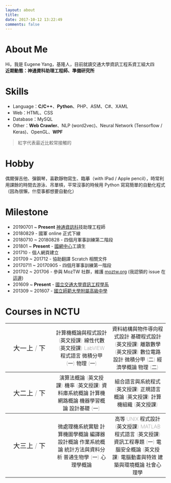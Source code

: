 ```yaml
---
layout: about
title: 
date: 2017-10-12 13:22:49
comments: false
---
```


# About Me

Hi，我是 Eugene Yang，基隆人，目前就讀交通大學資訊工程系資工組大四  
__近期動態：神通資科助理工程師、準備研究所__

# Skills

- Language：__C/C++__、__Python__、PHP、ASM、C#、XAML
- Web：HTML、CSS
- Database：MySQL
- Other：__Web Crawler__、NLP (word2vec)、Neural Network (Tensorflow / Keras)、OpenGL、__WPF__

> 紅字代表最近比較常接觸的

# Hobby

偶爾彈吉他、彈鋼琴，喜歡靜物寫生、臨摹（with IPad / Apple pencil），時常利用課餘的時間去游泳、吊單槓，平常沒事的時候用 Python 寫寫簡單的自動化程式（因為很懶，什麼事都想要自動化）

# Milestone

- 20190701 ~ __Present__ [神通資訊科](https://www.mitac.com.tw/)技助理工程師
- 20180829 - 國軍 online 正式下線
- 20180710 ~ 20180828 - 四個月軍事訓練第二階段
- 201801 ~ __Present__ - [國網中心](https://www.nchc.org.tw/en)工讀生
- 201710 - 個人網頁建立
- 201709 ~ 201712 - 協助翻譯 Scratch 相關文件
- 20170711 ~ 20170905 - 四個月軍事訓練第一階段
- 201702 ~ 201706 - 參與 MozTW 社群，維護 [moztw.org](https://moztw.org/) (我認領的 issue 在[這邊](https://github.com/moztw/www.moztw.org/issues?q=is%3Aissue+assignee%3Aeugene87222+is%3Aclosed))
- 201609 ~ __Present__ - [國立交通大學資訊工程學系](https://www.cs.nctu.edu.tw/)
- 201309 ~ 201607 - [國立師範大學附屬高級中學](https://www.hs.ntnu.edu.tw/)

# Courses in NCTU

<table>
    <tr>
        <th style="text-align:center; width:30%; font-size:130%;">大一上 / 下</th>
        <th style="width:35%;">
            計算機概論與程式設計 (英文授課)  
            線性代數 (英文授課)  
            LabVIEW 程式語言  
            微積分甲 (一)  
            物理 (一)
        </th>
        <th style="width:35%;">
            資料結構與物件導向程式設計  
            基礎程式設計 (英文授課)  
            離散數學 (英文授課)  
            數位電路設計  
            微積分甲 (二)  
            經濟學概論  
            物理 (二)
        </th>
    </tr>
    <tr>
        <th style="text-align:center; font-size:130%;">大二上 / 下</th>
        <th>
            演算法概論 (英文授課)  
            機率 (英文授課)  
            資料庫系統概論  
            計算機網路概論  
            機器學習概論  
            設計基礎 (一)
        </th>
        <th>
            組合語言與系統程式 (英文授課)  
            正規語言概論 (英文授課)  
            計算機組織 (英文授課)
        </th>
    </tr>
    <tr>
        <th style="text-align:center; font-size:130%;">大三上 / 下</th>
        <th>
            微處理機系統實驗  
            計算機圖學概論  
            編譯器設計概論  
            作業系統概論  
            統計方法與資料分析  
            普通生物學 (一)  
            心理學概論
        </th>
        <th>
            高等 UNIX 程式設計 (英文授課)  
            MATLAB 程式語言 (英文授課)  
            資訊工程專題 (一)  
            電腦安全概論 (英文授課)  
            電腦動畫與特效  
            建築與環境概論  
            社會心理學
        </th>
    </tr>
</table>

<style>
    tr th {
        font-weight: lighter;
    }
</style>